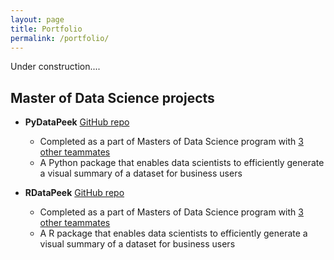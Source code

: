 ```yaml
---
layout: page
title: Portfolio
permalink: /portfolio/
---
```


Under construction....

## Master of Data Science projects

- **PyDataPeek** [GitHub repo](https://github.com/UBC-MDS/PyDataPeek)
    - Completed as a part of Masters of Data Science program with [3 other teammates](https://github.com/UBC-MDS/PyDataPeek/blob/master/CONTRIBUTORS.md)
    - A Python package that enables data scientists to efficiently generate a visual summary of a dataset for business users
    
- **RDataPeek** [GitHub repo](https://github.com/UBC-MDS/RDataPeek)
    - Completed as a part of Masters of Data Science program with [3 other teammates](https://github.com/UBC-MDS/RDataPeek/blob/master/CONTRIBUTORS.md)
    - A R package that enables data scientists to efficiently generate a visual summary of a dataset for business users
